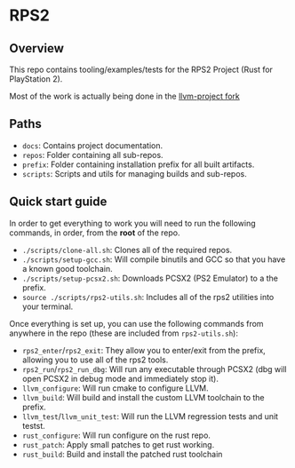 # RPS2
## Overview
This repo contains tooling/examples/tests for the RPS2 Project (Rust for PlayStation 2).

Most of the work is actually being done in the [llvm-project fork](https://github.com/Tazdevil971/llvm-project-r5900/tree/dev-r5900)

## Paths
- `docs`: Contains project documentation.
- `repos`: Folder containing all sub-repos.
- `prefix`: Folder containing installation prefix for all built artifacts.
- `scripts`: Scripts and utils for managing builds and sub-repos.

## Quick start guide
In order to get everything to work you will need to run the following commands, in order, from the **root** of the repo.

- `./scripts/clone-all.sh`: Clones all of the required repos.
- `./scripts/setup-gcc.sh`: Will compile binutils and GCC so that you have a known good toolchain.
- `./scripts/setup-pcsx2.sh`: Downloads PCSX2 (PS2 Emulator) to a the prefix.
- `source ./scripts/rps2-utils.sh`: Includes all of the rps2 utilities into your terminal.

Once everything is set up, you can use the following commands from anywhere in the repo (these are included from `rps2-utils.sh`):
- `rps2_enter`/`rps2_exit`: They allow you to enter/exit from the prefix, allowing you to use all of the rps2 tools.
- `rps2_run`/`rps2_run_dbg`: Will run any executable through PCSX2 (dbg will open PCSX2 in debug mode and immediately stop it).
- `llvm_configure`: Will run cmake to configure LLVM.
- `llvm_build`: Will build and install the custom LLVM toolchain to the prefix.
- `llvm_test`/`llvm_unit_test`: Will run the LLVM regression tests and unit testst.
- `rust_configure`: Will run configure on the rust repo.
- `rust_patch`: Apply small patches to get rust working.
- `rust_build`: Build and install the patched rust toolchain